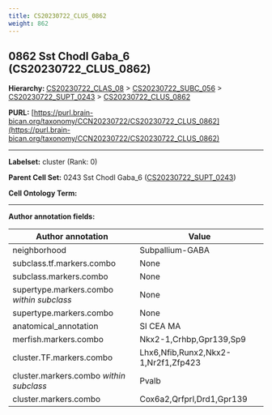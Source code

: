 ```yaml
---
title: CS20230722_CLUS_0862
weight: 862
---
```

## 0862 Sst Chodl Gaba_6 (CS20230722_CLUS_0862)
<b>Hierarchy: </b>
[CS20230722_CLAS_08](../CS20230722_CLAS_08) >
[CS20230722_SUBC_056](../CS20230722_SUBC_056) >
[CS20230722_SUPT_0243](../CS20230722_SUPT_0243) >
[CS20230722_CLUS_0862](../CS20230722_CLUS_0862)

**PURL:** [https://purl.brain-bican.org/taxonomy/CCN20230722/CS20230722_CLUS_0862](https://purl.brain-bican.org/taxonomy/CCN20230722/CS20230722_CLUS_0862)

---


**Labelset:** cluster (Rank: 0)

**Parent Cell Set:** 0243 Sst Chodl Gaba_6 ([CS20230722_SUPT_0243](../CS20230722_SUPT_0243))



**Cell Ontology Term:** 

[MARKER GENES.]: #


---

[TRANSFERRED ANNOTATIONS.]: #


[AUTHOR ANNOTATION FIELDS.]: #


**Author annotation fields:**

| Author annotation | Value |
|-------------------|-------|
|neighborhood|Subpallium-GABA|
|subclass.tf.markers.combo|None|
|subclass.markers.combo|None|
|supertype.markers.combo _within subclass_|None|
|supertype.markers.combo|None|
|anatomical_annotation|SI CEA MA|
|merfish.markers.combo|Nkx2-1,Crhbp,Gpr139,Sp9|
|cluster.TF.markers.combo|Lhx6,Nfib,Runx2,Nkx2-1,Nr2f1,Zfp423|
|cluster.markers.combo _within subclass_|Pvalb|
|cluster.markers.combo|Cox6a2,Qrfprl,Drd1,Gpr139|

